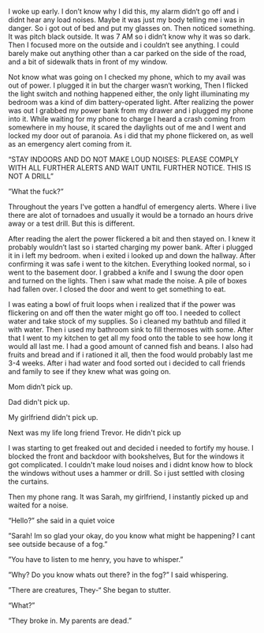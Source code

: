 I woke up early. I don’t know why I did this, my alarm didn‘t go off and i didnt hear any load noises. Maybe it was just my body telling me i was in danger. So i got out of bed and put my glasses on. Then noticed something. It was pitch black outside. It was 7 AM so i didn’t know why it was so dark. Then I focused more on the outside and i couldn‘t see anything. I could barely make out anything other than a car parked on the side of the road, and a bit of sidewalk thats in front of my window.

Not know what was going on I checked my phone, which to my avail was out of power. I plugged it in but the charger wasn‘t working, Then I flicked the light switch and nothing happened either, the only light illuminating my bedroom was a kind of dim battery-operated light. After realizing the power was out I grabbed my power bank from my drawer and i plugged my phone into it. While waiting for my phone to charge I heard a crash coming from somewhere in my house, it scared the daylights out of me and I went and locked my door out of paranoia. As i did that my phone flickered on, as well as an emergency alert coming from it.

“STAY INDOORS AND DO NOT MAKE LOUD NOISES: PLEASE COMPLY WITH ALL FURTHER ALERTS AND WAIT UNTIL FURTHER NOTICE. THIS IS NOT A DRILL”

”What the fuck?”

Throughout the years I've gotten a handful of emergency alerts. Where i live there are alot of tornadoes and usually it would be a tornado an hours drive away or a test drill. But this is different. 

After reading the alert the power flickered a bit and then stayed on. I knew it probably wouldn’t last so i started charging my power bank. After i plugged it in i left my bedroom. when i exited i looked up and down the hallway. After confirming it was safe i went to the kitchen. Everything looked normal, so i went to the basement door. I grabbed a knife and I swung the door open and turned on the lights. Then i saw what made the noise. A pile of boxes had fallen over. I closed the door and went to get something to eat.

I was eating a bowl of fruit loops when i realized that if the power was flickering on and off then the water might go off too. I needed to collect water and take stock of my supplies. So i cleaned my bathtub and filled it with water. Then i used my bathroom sink to fill thermoses with some. After that I went to my kitchen to get all my food onto the table to see how long it would all last me. I had a good amount of canned fish and beans. I also had fruits and bread and if i rationed it all, then the food would probably last me 3-4 weeks. After i had water and food sorted out i decided to call friends and family to see if they knew what was going  on.

Mom didn’t pick up.

Dad didn't pick up.

My girlfriend didn't pick up.

Next was my life long friend Trevor. He didn't pick up

I was starting to get freaked out and decided i needed to fortify my house. I blocked the front and backdoor with bookshelves, But for the windows it got complicated. I couldn't make loud noises and i didnt know how to block the windows without uses a hammer or drill. So i just settled with closing the curtains.

Then my phone rang. It was Sarah, my girlfriend, I instantly picked up and waited for a noise. 

“Hello?” she said in a quiet voice

”Sarah! Im so glad your okay, do you know what might be happening? I cant see outside because of a fog.”

”You have to listen to me henry, you have to whisper.”

”Why? Do you know whats out there? in the fog?” I said whispering.

”There are creatures, They-“ She began to stutter. 

“What?”

“They broke in. My parents are dead.”  




 


